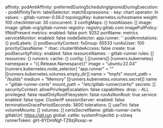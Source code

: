 affinity:
  podAntiAffinity:
    preferredDuringSchedulingIgnoredDuringExecution:
      - podAffinityTerm:
          labelSelector:
            matchExpressions:
              - key: chart
                operator: In
                values:
                  - gitlab-runner-0.56.0
          topologyKey: kubernetes.io/hostname
        weight: 100
checkInterval: 30
concurrent: 3
configMaps: {}
hostAliases: []
image:
  image: gitlab-org/gitlab-runner
  registry: registry.gitlab.com
imagePullPolicy: IfNotPresent
metrics:
  enabled: false
  port: 9252
  portName: metrics
  serviceMonitor:
    enabled: false
nodeSelector:
  app.runner: ''
podAnnotations: {}
podLabels: {}
podSecurityContext:
  fsGroup: 65533
  runAsUser: 100
priorityClassName: ''
rbac:
  clusterWideAccess: false
  create: true
  podSecurityPolicy:
    enabled: false
    resourceNames:
      - gitlab-runner
  rules: []
resources: {}
runners:
  cache: {}
  config: |
    [[runners]]
      [runners.kubernetes]
        namespace = "{{.Release.Namespace}}"
        image = "ubuntu:22.04"
        [runners.kubernetes.node_selector]
          "app.runner" = ""
        [[runners.kubernetes.volumes.empty_dir]]
          name = "tmpfs"
          mount_path = "/builds"
          medium = "Memory"
        [[runners.kubernetes.volumes.secret]]
          name = "gitlab-runner-certs"
          mount_path = "/etc/gitlab-runner/certs/"
secrets: []
securityContext:
  allowPrivilegeEscalation: false
  capabilities:
    drop:
      - ALL
  privileged: false
  readOnlyRootFilesystem: false
  runAsNonRoot: true
service:
  enabled: false
  type: ClusterIP
sessionServer:
  enabled: false
terminationGracePeriodSeconds: 3600
tolerations: []
useTini: false
volumeMounts: []
volumes: []
certsSecretName: gitlab-runner-certs
gitlabUrl: https://git.run
global:
  cattle:
    systemProjectId: p-xlzwq
runnerToken: glrt-6YDmWgf-TZ9zjRsxqc-w
